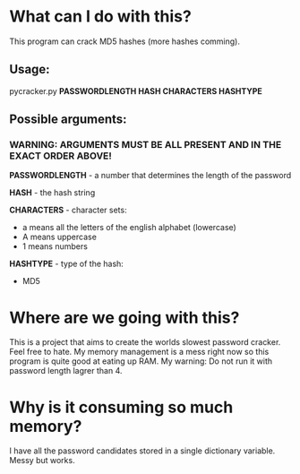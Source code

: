 # What can I do with this?
This program can crack MD5 hashes (more hashes comming).
## Usage:
pycracker.py **PASSWORDLENGTH HASH CHARACTERS HASHTYPE**
## Possible arguments:
### WARNING: ARGUMENTS MUST BE ALL PRESENT AND IN THE EXACT ORDER ABOVE!
**PASSWORDLENGTH** - a number that determines the length of the password

**HASH** - the hash string  

**CHARACTERS** - character sets:  
 * a means all the letters of the english alphabet (lowercase)
 * A means uppercase
 * 1 means numbers
 
 **HASHTYPE** - type of the hash:
 * MD5
# Where are we going with this?
This is a project that aims to create the worlds slowest password cracker. Feel free to hate. My memory management is a mess right now so this program is quite good at eating up RAM. My warning: Do not run it with password length lagrer than 4.
# Why is it consuming so much memory?
I have all the password candidates stored in a single dictionary variable. Messy but works.
